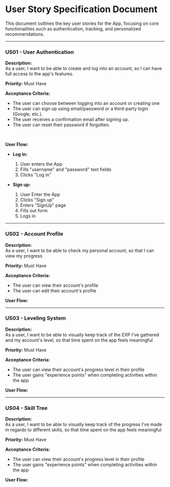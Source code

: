 # **User Story Specification Document**

This document outlines the key user stories for the App, focusing on core functionalities such as authentication, tracking, and personalized recommendations.

---

### **US01 - User Authentication** 
**Description:**  
As a user, I want to be able to create and log into an account, so I can have full access to the app's features.

**Priority:** Must Have  

**Acceptance Criteria:**
- The user can choose between logging into an account or creating one
- The user can sign up using email/password or a third-party login (Google, etc.).
- The user receives a confirmation email after signing up.
- The user can reset their password if forgotten.

<br>

**User Flow:**
- **Log in:**
    1. User enters the App
    2. Fills "username" and "password" text fields
    3. Clicks "Log in"

- **Sign up:**
    1. User Enter the App
    2. Clicks "Sign up"
    3. Enters "SignUp" page
    4. Fills out form
    5. Logs in

---

### **US02 - Account Profile** 
**Description:**  
As a user, I want to be able to check my personal account, so that I can view my progress

**Priority:** Must Have  

**Acceptance Criteria:**
- The user can view their account's profile
- The user can edit their account's profile

**User Flow:**

---

### **US03 - Leveling System** 
**Description:**  
As a user, I want to be able to visually keep track of the EXP I've gathered and my account's level, so that time spent on the app feels meaningful

**Priority:** Must Have  

**Acceptance Criteria:**
- The user can view their account's progress level in their profile
- The user gains "experience points" when completing activities within the app

**User Flow:**

---

### **US04 - Skill Tree** 
**Description:**  
As a user, I want to be able to visually keep track of the progress I've made in regards to different skills, so that time spent on the app feels meaningful

**Priority:** Must Have  

**Acceptance Criteria:**
- The user can view their account's progress level in their profile
- The user gains "experience points" when completing activities within the app

**User Flow:**